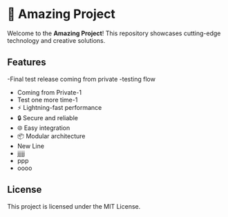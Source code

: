 # 🚀 Amazing Project

Welcome to the **Amazing Project**! This repository showcases cutting-edge technology and creative solutions.

## Features
-Final test release coming from private
-testing flow
- Coming from Private-1
- Test one more time-1
- ⚡ Lightning-fast performance
- 🔒 Secure and reliable
- 🌐 Easy integration
- 📦 Modular architecture
- New Line
- jjjjj
- ppp
- oooo

## License

This project is licensed under the MIT License.
